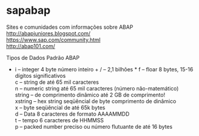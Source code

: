 # sapabap  
Sites e comunidades com informações sobre ABAP  
http://abapjuniores.blogspot.com/  
https://www.sap.com/community.html  
http://abap101.com/  
  
  
  
Tipos de Dados Padrão ABAP  
  
* i –  integer 4 byte número inteiro + / – 2,1 bilhões * f –  floar 8 bytes, 15-16 dígitos significativos  
c – string de até 65 mil caracteres  
n – numeric string até 65 mil caracteres (número não-matemático)  
string – de comprimento dinâmico até 2 GB de comprimento!  
xstring –  hex string seqüêncial de byte comprimento de dinâmico  
x –  byte seqüêncial de até 65k bytes  
d –  Data 8 caracteres de formato AAAAMMDD  
t –  tempo 6 caracteres de HHMMSS  
p  – packed number preciso ou número flutuante de até 16 bytes  
